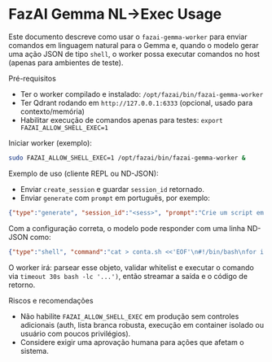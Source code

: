 # FazAI Gemma NL->Exec Usage

Este documento descreve como usar o `fazai-gemma-worker` para enviar comandos em linguagem natural para o Gemma e, quando o modelo gerar uma ação JSON de tipo `shell`, o worker possa executar comandos no host (apenas para ambientes de teste).

Pré-requisitos
- Ter o worker compilado e instalado: `/opt/fazai/bin/fazai-gemma-worker`
- Ter Qdrant rodando em `http://127.0.0.1:6333` (opcional, usado para contexto/memória)
- Habilitar execução de comandos apenas para testes: `export FAZAI_ALLOW_SHELL_EXEC=1`

Iniciar worker (exemplo):

```bash
sudo FAZAI_ALLOW_SHELL_EXEC=1 /opt/fazai/bin/fazai-gemma-worker &
```

Exemplo de uso (cliente REPL ou ND-JSON):

- Enviar `create_session` e guardar `session_id` retornado.
- Enviar `generate` com `prompt` em português, por exemplo:

```json
{"type":"generate", "session_id":"<sess>", "prompt":"Crie um script em bash chamado conta.sh que conte até 10"}
```

Com a configuração correta, o modelo pode responder com uma linha ND-JSON como:

```json
{"type":"shell", "command":"cat > conta.sh <<'EOF'\n#!/bin/bash\nfor i in {1..10}; do echo $i; done\nEOF && chmod +x conta.sh"}
```

O worker irá: parsear esse objeto, validar whitelist e executar o comando via `timeout 30s bash -lc '...')`, então streamar a saída e o código de retorno.

Riscos e recomendações
- Não habilite `FAZAI_ALLOW_SHELL_EXEC` em produção sem controles adicionais (auth, lista branca robusta, execução em container isolado ou usuário com poucos privilégios).
- Considere exigir uma aprovação humana para ações que afetam o sistema.
